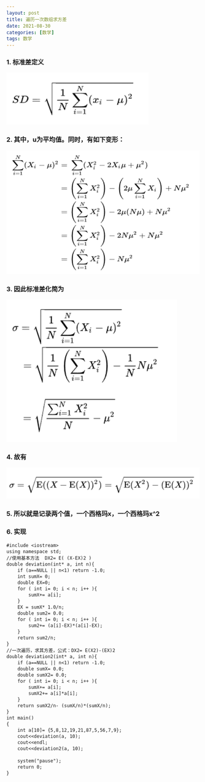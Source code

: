 ```yaml
---
layout: post
title: 遍历一次数组求方差
date: 2021-08-30
categories: [数学]
tags: 数学
---
```


### 1. 标准差定义
![标准差定义](/images/posts/math/20210830ExDx/1.png)
### 2. 其中，u为平均值。同时，有如下变形：
![2](/images/posts/math/20210830ExDx/2.png)
### 3. 因此标准差化简为
![3](/images/posts/math/20210830ExDx/3.png)
### 4. 故有
![4](/images/posts/math/20210830ExDx/4.png)
### 5. 所以就是记录两个值，一个西格玛x，一个西格玛x^2
### 6. 实现
```
#include <iostream>
using namespace std;
//使用基本方法  DX2= E( (X-EX)2 )
double deviation(int* a, int n){
	if (a==NULL || n<1)	return -1.0;
	int sumX= 0;
	double EX=0;
	for ( int i= 0; i < n; i++ ){
		sumX+= a[i];
	}
	EX = sumX* 1.0/n;
	double sum2= 0.0;
	for ( int i= 0; i < n; i++ ){
		sum2+= (a[i]-EX)*(a[i]-EX);
	}
	return sum2/n;
}
//一次遍历，求其方差，公式：DX2= E(X2)-(EX)2
double deviation2(int* a, int n){
	if (a==NULL || n<1)	return -1.0;
	double sumX= 0.0;
	double sumX2= 0.0;
	for ( int i= 0; i < n; i++ ){
		sumX+= a[i];
		sumX2+= a[i]*a[i];
	}
	return sumX2/n- (sumX/n)*(sumX/n);
}
int main()
{
	int a[10]= {5,8,12,19,21,87,5,56,7,9};
	cout<<deviation(a, 10);
	cout<<endl;
	cout<<deviation2(a, 10);
	
	system("pause");
	return 0;
}
```
